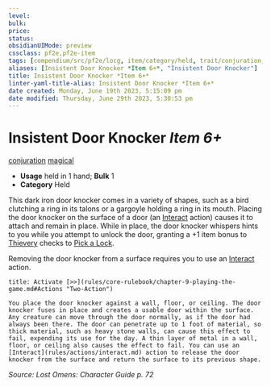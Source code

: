 ```yaml
---
level:
bulk:
price:
status:
obsidianUIMode: preview
cssclass: pf2e,pf2e-item
tags: [compendium/src/pf2e/locg, item/category/held, trait/conjuration, trait/magical]
aliases: [Insistent Door Knocker *Item 6+*, "Insistent Door Knocker"]
title: Insistent Door Knocker *Item 6+*
linter-yaml-title-alias: Insistent Door Knocker *Item 6+*
date created: Monday, June 19th 2023, 5:15:09 pm
date modified: Thursday, June 29th 2023, 5:30:53 pm
---
```


# Insistent Door Knocker *Item 6+*

[conjuration](rules/traits/conjuration.md) [magical](rules/traits/magical.md)  

- **Usage** held in 1 hand; **Bulk** 1
- **Category** Held

This dark iron door knocker comes in a variety of shapes, such as a bird clutching a ring in its talons or a gargoyle holding a ring in its mouth. Placing the door knocker on the surface of a door (an [Interact](rules/actions/interact.md) action) causes it to attach and remain in place. While in place, the door knocker whispers hints to you while you attempt to unlock the door, granting a +1 item bonus to [Thievery](compendium/skills.md#Thievery) checks to [Pick a Lock](rules/actions/pick-a-lock.md).

Removing the door knocker from a surface requires you to use an [Interact](rules/actions/interact.md) action.

```ad-embed-ability
title: Activate [>>](rules/core-rulebook/chapter-9-playing-the-game.md#Actions "Two-Action")

You place the door knocker against a wall, floor, or ceiling. The door knocker fuses in place and creates a usable door within the surface. Any creature can move through the door normally, as if the door had always been there. The door can penetrate up to 1 foot of material, so thick material, such as heavy stone walls, can cause this effect to fail, expending its use for the day. A thin layer of metal in a wall, floor, or ceiling also causes the effect to fail. You can use an [Interact](rules/actions/interact.md) action to release the door knocker from the surface and return the surface to its previous shape.
```

*Source: Lost Omens: Character Guide p. 72*
